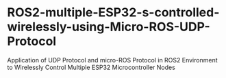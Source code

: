 # ROS2-multiple-ESP32-s-controlled-wirelessly-using-Micro-ROS-UDP-Protocol
Application of UDP Protocol and micro-ROS Protocol in ROS2 Environment to Wirelessly Control Multiple ESP32 Microcontroller Nodes 
